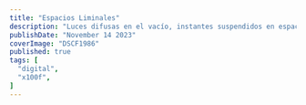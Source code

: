 ```yaml
---
title: "Espacios Liminales"
description: "Luces difusas en el vacío, instantes suspendidos en espacios liminales nocturnos"
publishDate: "November 14 2023"
coverImage: "DSCF1986"
published: true
tags: [
  "digital",
  "x100f",
]
---
```

